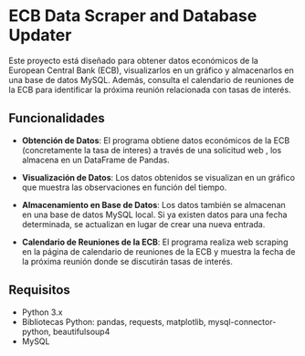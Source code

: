 # ECB Data Scraper and Database Updater

Este proyecto está diseñado para obtener datos económicos de la European Central Bank (ECB), visualizarlos en un gráfico y almacenarlos en una base de datos MySQL. Además, consulta el calendario de reuniones de la ECB para identificar la próxima reunión relacionada con tasas de interés.

## Funcionalidades

- **Obtención de Datos**: El programa obtiene datos económicos de la ECB (concretamente la tasa de interes) a través de una solicitud web , los almacena en un DataFrame de Pandas.

- **Visualización de Datos**: Los datos obtenidos se visualizan en un gráfico que muestra las observaciones en función del tiempo.

- **Almacenamiento en Base de Datos**: Los datos también se almacenan en una base de datos MySQL local. Si ya existen datos para una fecha determinada, se actualizan en lugar de crear una nueva entrada.

- **Calendario de Reuniones de la ECB**: El programa realiza web scraping en la página de calendario de reuniones de la ECB y muestra la fecha de la próxima reunión donde se discutirán tasas de interés.

## Requisitos

- Python 3.x
- Bibliotecas Python: pandas, requests, matplotlib, mysql-connector-python, beautifulsoup4
- MySQL

